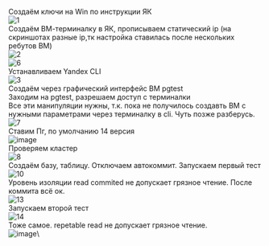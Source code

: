 Создаём ключи на Win по инструкции ЯК\
![1](https://github.com/fvslava/pg_education/assets/50954994/9b893bc1-7805-4b3b-b701-0421f064735b) \
Создаём ВМ-терминалку в ЯК, прописываем статический ip (на скриншотах разные ip,тк настройка ставилась после нескольких ребутов ВМ)\
![2](https://github.com/fvslava/pg_education/assets/50954994/0ba7a02b-37ba-410f-b843-40ee419053e4)\
![6](https://github.com/fvslava/pg_education/assets/50954994/8260fc71-a05b-4ffe-8228-2c008a1aaee6)\
Устанавливаем Yandex CLI\
![3](https://github.com/fvslava/pg_education/assets/50954994/4f0b3cba-2e53-4751-a021-963ace076dba)\
Создаём через графический интерфейс ВМ pgtest\
Заходим на pgtest, разрешаем доступ с терминалки\
Все эти манипуляции нужны, т.к. пока не получилось создавть ВМ с нужными параметрами через терминалку в cli. Чуть позже разберусь.\
![7](https://github.com/fvslava/pg_education/assets/50954994/90f26e00-1b2e-4f06-bffd-577467fce62e)\
Ставим Пг, по умолчанию 14 версия\
![image](https://github.com/fvslava/pg_education/assets/50954994/85ead3c7-4559-497c-8a24-07b41fcc26d1)\
Проверяем кластер\
![8](https://github.com/fvslava/pg_education/assets/50954994/4fe3ccd9-d284-42ff-86d3-ae43b4ccf9e7)\
Создаём базу, таблицу. Отключаем автокоммит. Запускаем первый тест\
![10](https://github.com/fvslava/pg_education/assets/50954994/24cc5611-2c6a-4ab6-a583-a917df8b47f4)\
Уровень изоляции read commited не допускает грязное чтение. После коммита всё ок.\
![13](https://github.com/fvslava/pg_education/assets/50954994/358c98d8-9634-4efb-a8e4-de8d531ead51)\
Запускаем второй тест\
![14](https://github.com/fvslava/pg_education/assets/50954994/172b711a-981a-4870-90ea-b3a7e5848db8)\
Тоже самое. repetable read не допускает грязное чтение.\
![image](https://github.com/fvslava/pg_education/assets/50954994/5bf32992-df28-4487-8bbe-1cd36a061782)\
